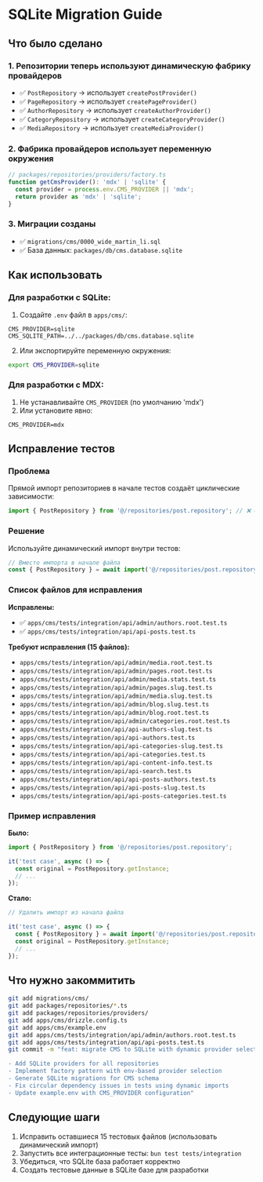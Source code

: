 # SQLite Migration Guide

## Что было сделано

### 1. Репозитории теперь используют динамическую фабрику провайдеров
- ✅ `PostRepository` → использует `createPostProvider()`
- ✅ `PageRepository` → использует `createPageProvider()`  
- ✅ `AuthorRepository` → использует `createAuthorProvider()`
- ✅ `CategoryRepository` → использует `createCategoryProvider()`
- ✅ `MediaRepository` → использует `createMediaProvider()`

### 2. Фабрика провайдеров использует переменную окружения
```typescript
// packages/repositories/providers/factory.ts
function getCmsProvider(): 'mdx' | 'sqlite' {
  const provider = process.env.CMS_PROVIDER || 'mdx';
  return provider as 'mdx' | 'sqlite';
}
```

### 3. Миграции созданы
- ✅ `migrations/cms/0000_wide_martin_li.sql`
- ✅ База данных: `packages/db/cms.database.sqlite`

## Как использовать

### Для разработки с SQLite:
1. Создайте `.env` файл в `apps/cms/`:
```env
CMS_PROVIDER=sqlite
CMS_SQLITE_PATH=../../packages/db/cms.database.sqlite
```

2. Или экспортируйте переменную окружения:
```bash
export CMS_PROVIDER=sqlite
```

### Для разработки с MDX:
1. Не устанавливайте `CMS_PROVIDER` (по умолчанию 'mdx')
2. Или установите явно:
```env
CMS_PROVIDER=mdx
```

## Исправление тестов

### Проблема
Прямой импорт репозиториев в начале тестов создаёт циклические зависимости:
```typescript
import { PostRepository } from '@/repositories/post.repository'; // ❌ Ошибка!
```

### Решение
Используйте динамический импорт внутри тестов:
```typescript
// Вместо импорта в начале файла
const { PostRepository } = await import('@/repositories/post.repository'); // ✅
```

### Список файлов для исправления

**Исправлены:**
- ✅ `apps/cms/tests/integration/api/admin/authors.root.test.ts`
- ✅ `apps/cms/tests/integration/api/api-posts.test.ts`

**Требуют исправления (15 файлов):**
- `apps/cms/tests/integration/api/admin/media.root.test.ts`
- `apps/cms/tests/integration/api/admin/pages.root.test.ts`
- `apps/cms/tests/integration/api/admin/media.stats.test.ts`
- `apps/cms/tests/integration/api/admin/pages.slug.test.ts`
- `apps/cms/tests/integration/api/admin/media.slug.test.ts`
- `apps/cms/tests/integration/api/admin/blog.slug.test.ts`
- `apps/cms/tests/integration/api/admin/blog.root.test.ts`
- `apps/cms/tests/integration/api/admin/categories.root.test.ts`
- `apps/cms/tests/integration/api/api-authors-slug.test.ts`
- `apps/cms/tests/integration/api/api-authors.test.ts`
- `apps/cms/tests/integration/api/api-categories-slug.test.ts`
- `apps/cms/tests/integration/api/api-categories.test.ts`
- `apps/cms/tests/integration/api/api-content-info.test.ts`
- `apps/cms/tests/integration/api/api-search.test.ts`
- `apps/cms/tests/integration/api/api-posts-authors.test.ts`
- `apps/cms/tests/integration/api/api-posts-slug.test.ts`
- `apps/cms/tests/integration/api/api-posts-categories.test.ts`

### Пример исправления

**Было:**
```typescript
import { PostRepository } from '@/repositories/post.repository';

it('test case', async () => {
  const original = PostRepository.getInstance;
  // ...
});
```

**Стало:**
```typescript
// Удалить импорт из начала файла

it('test case', async () => {
  const { PostRepository } = await import('@/repositories/post.repository');
  const original = PostRepository.getInstance;
  // ...
});
```

## Что нужно закоммитить

```bash
git add migrations/cms/
git add packages/repositories/*.ts
git add packages/repositories/providers/
git add apps/cms/drizzle.config.ts
git add apps/cms/example.env
git add apps/cms/tests/integration/api/admin/authors.root.test.ts
git add apps/cms/tests/integration/api/api-posts.test.ts
git commit -m "feat: migrate CMS to SQLite with dynamic provider selection

- Add SQLite providers for all repositories
- Implement factory pattern with env-based provider selection
- Generate SQLite migrations for CMS schema
- Fix circular dependency issues in tests using dynamic imports
- Update example.env with CMS_PROVIDER configuration"
```

## Следующие шаги

1. Исправить оставшиеся 15 тестовых файлов (использовать динамический импорт)
2. Запустить все интеграционные тесты: `bun test tests/integration`
3. Убедиться, что SQLite база работает корректно
4. Создать тестовые данные в SQLite базе для разработки

